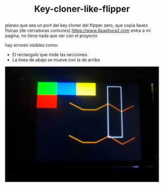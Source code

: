 <h1> <p align="center">Key-cloner-like-flipper</p> </h1>

planeo que sea un port del key cloner del flipper zero, que copia llaves físicas (de cerraduras comunes) 
https://www.Apashura2.com entra a mi pagina, no tiene nada que ver con el proyecto

hay errores visibles como: 
* El rectangulo que mide las secciones
* La linea de abajo se mueve con la de arriba

  
<img src="media/Version010.jpg" width="900" alt="version010">
